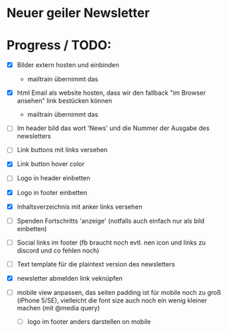 # Neuer geiler Newsletter #



# Progress / TODO:

- [X] Bilder extern hosten und einbinden
  - mailtrain übernimmt das

- [X] html Email als website hosten, dass wir den fallback "im Browser ansehen" link bestücken können
  - mailtrain übernimmt das

- [ ] Im header bild das wort 'News' und die Nummer der Ausgabe des newsletters
- [ ] Link buttons mit links versehen
- [X] Link button hover color
- [ ] Logo in header einbetten
- [X] Logo in footer einbetten

- [X] Inhaltsverzeichnis mit anker links versehen

- [ ] Spenden Fortschritts 'anzeige' (notfalls auch einfach nur als bild einbetten)

- [ ] Social links im footer (fb braucht noch evtl. nen icon und links zu discord und co fehlen noch)

- [ ] Text template für die plaintext version des newsletters

- [X] newsletter abmelden link veknüpfen

- [ ] mobile view anpassen, das seiten padding ist für mobile noch zu groß (iPhone 5/SE),
vielleicht die font size auch noch ein wenig kleiner machen (mit @media query)
  - [ ] logo im footer anders darstellen on mobile